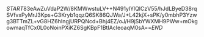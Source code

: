 $START$83eAwZuVdaP2W/8KMWwstuLV++N491ylYlQlCzV55/hJdLByeD38rqSVfvxPyMrJ3Kps+G3Kryb1qqzQ6SK86QJWa/J+L42kjX+sPK/y0mbhP3Yzwg3BTTmZL+vG8HZ6hIngjURPQNcd+Bhj4EZ/oJ/H9jSbYWXMH9PWw+mOkgowmaqTfCx0L0oNoinPXiKZ6SgKBpF1BtIAcIeoaqM0sA==$END$